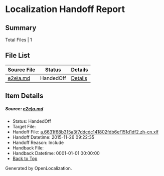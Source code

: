 # <a name='report-top'></a> Localization Handoff Report

## Summary
 Total Files | 1

## File List
 Source File | Status | Details 
 ----------- | ------ | ------- 
 [e2e\a.md](https://github.com/OpenLocalizationTest/oltest/blob/0c2eee6fa2106beba8d86f5f9fbf7120566c1c84/e2e/a.md) | HandedOff | [Details](#921e151fb81417e4bfc364f6086b5333c09afd121)

## Item Details
##### <a name='921e151fb81417e4bfc364f6086b5333c09afd121'></a> Source: [e2e\a.md](https://github.com/OpenLocalizationTest/oltest/blob/0c2eee6fa2106beba8d86f5f9fbf7120566c1c84/e2e/a.md)
* Status: HandedOff
* Target File: 
* Handoff File: [a.6631f68b315a3f7ddcdc141802fdb6ef151d1df2.zh-cn.xlf](https://github.com/OpenLocalizationTestOrg/olhandoff/blob/9e85835917026b01c539595aa1094791ce5aba69/ol-handoff/OpenLocalizationTestOrg/oltest.zh-cn/yanz/a.6631f68b315a3f7ddcdc141802fdb6ef151d1df2.zh-cn.xlf)
* Handoff Datetime: 2015-11-26 09:22:35
* Handoff Reason: Include
* Handback File: 
* Handback Datetime: 0001-01-01 00:00:00
* [Back to Top](#report-top)


Generated by OpenLocalization.

